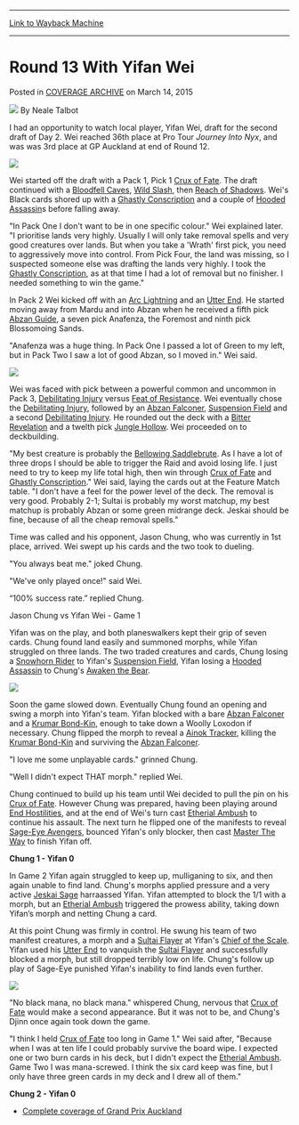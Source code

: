 
---
[Link to Wayback Machine](https://web.archive.org/web/20150324053825/http://magic.wizards.com/en/events/coverage/gpauc15/round-13-yifan-wei-2015-03-14)

[_metadata_:author]:- "Neale Talbot"
[_metadata_:description]:- "I had an opportunity to watch local player, Yifan Wei, draft for the second draft of Day 2. Wei reached 36th place at Pro Tour Journey Into Nyx, and was was 3rd place at GP Auckland at end of Round 12.  Yifan Wei drafts in Round 13 of GP Auckland."
[_metadata_:generator]:- "Drupal 7 (http://drupal.org)"
[_metadata_:node]:- "355031"
[_metadata_:publish_date]:- "2015-03-14"
[_metadata_:source]:- "div-main-content"
[_metadata_:title]:- "Round 13 With Yifan Wei"
[_metadata_:wayback_capture_timestamp]:- "2015-03-24 05:38:25"
[_metadata_:wayback_raw_url]:- "https://web.archive.org/web/20150324053825id_/http://magic.wizards.com/en/events/coverage/gpauc15/round-13-yifan-wei-2015-03-14"
[_metadata_:wayback_url]:- "http://magic.wizards.com/en/events/coverage/gpauc15/round-13-yifan-wei-2015-03-14"
---


Round 13 With Yifan Wei
=======================



 Posted in [COVERAGE ARCHIVE](/en/events/coverage)
 on March 14, 2015 






![](https://media.magic.wizards.com/styles/auth_small/public/images/person/Neale.jpg)
By Neale Talbot










I had an opportunity to watch local player, Yifan Wei, draft for the second draft of Day 2. Wei reached 36th place at Pro Tour *Journey Into Nyx*, and was was 3rd place at GP Auckland at end of Round 12.



![](https://media.wizards.com/2015/events/gpauc15/R13_Wei_Drafts.jpg)  



Wei started off the draft with a Pack 1, Pick 1 [Crux of Fate](http://gatherer.wizards.com/Pages/Card/Details.aspx?name=Crux+of+Fate). The draft continued with a [Bloodfell Caves](http://gatherer.wizards.com/Pages/Card/Details.aspx?name=Bloodfell+Caves), [Wild Slash](http://gatherer.wizards.com/Pages/Card/Details.aspx?name=Wild+Slash), then [Reach of Shadows](http://gatherer.wizards.com/Pages/Card/Details.aspx?name=Reach+of+Shadows). Wei's Black cards shored up with a [Ghastly Conscription](http://gatherer.wizards.com/Pages/Card/Details.aspx?name=Ghastly+Conscription) and a couple of [Hooded Assassin](http://gatherer.wizards.com/Pages/Card/Details.aspx?name=Hooded+Assassin)s before falling away.


"In Pack One I don't want to be in one specific colour." Wei explained later. "I prioritise lands very highly. Usually I will only take removal spells and very good creatures over lands. But when you take a 'Wrath' first pick, you need to aggressively move into control. From Pick Four, the land was missing, so I suspected someone else was drafting the lands very highly. I took the [Ghastly Conscription](http://gatherer.wizards.com/Pages/Card/Details.aspx?name=Ghastly+Conscription), as at that time I had a lot of removal but no finisher. I needed something to win the game."


In Pack 2 Wei kicked off with an [Arc Lightning](http://gatherer.wizards.com/Pages/Card/Details.aspx?name=Arc+Lightning) and an [Utter End](http://gatherer.wizards.com/Pages/Card/Details.aspx?name=Utter+End). He started moving away from Mardu and into Abzan when he received a fifth pick [Abzan Guide](http://gatherer.wizards.com/Pages/Card/Details.aspx?name=Abzan+Guide), a seven pick Anafenza, the Foremost and ninth pick Blossomoing Sands.


"Anafenza was a huge thing. In Pack One I passed a lot of Green to my left, but in Pack Two I saw a lot of good Abzan, so I moved in." Wei said.



![](https://media.wizards.com/2015/events/gpauc15/R13_Wei_DeckReview.jpg)  



Wei was faced with pick between a powerful common and uncommon in Pack 3, [Debilitating Injury](http://gatherer.wizards.com/Pages/Card/Details.aspx?name=Debilitating+Injury) versus [Feat of Resistance](http://gatherer.wizards.com/Pages/Card/Details.aspx?name=Feat+of+Resistance). Wei eventually chose the [Debilitating Injury](http://gatherer.wizards.com/Pages/Card/Details.aspx?name=Debilitating+Injury), followed by an [Abzan Falconer](http://gatherer.wizards.com/Pages/Card/Details.aspx?name=Abzan+Falconer), [Suspension Field](http://gatherer.wizards.com/Pages/Card/Details.aspx?name=Suspension+Field) and a second [Debilitating Injury](http://gatherer.wizards.com/Pages/Card/Details.aspx?name=Debilitating+Injury). He rounded out the deck with a [Bitter Revelation](http://gatherer.wizards.com/Pages/Card/Details.aspx?name=Bitter+Revelation) and a twelth pick [Jungle Hollow](http://gatherer.wizards.com/Pages/Card/Details.aspx?name=Jungle+Hollow). Wei proceeded on to deckbuilding.


"My best creature is probably the [Bellowing Saddlebrute](http://gatherer.wizards.com/Pages/Card/Details.aspx?name=Bellowing+Saddlebrute). As I have a lot of three drops I should be able to trigger the Raid and avoid losing life. I just need to try to keep my life total high, then win through [Crux of Fate](http://gatherer.wizards.com/Pages/Card/Details.aspx?name=Crux+of+Fate) and [Ghastly Conscription](http://gatherer.wizards.com/Pages/Card/Details.aspx?name=Ghastly+Conscription)." Wei said, laying the cards out at the Feature Match table. "I don't have a feel for the power level of the deck. The removal is very good. Probably 2-1; Sultai is probably my worst matchup, my best matchup is probably Abzan or some green midrange deck. Jeskai should be fine, because of all the cheap removal spells."


Time was called and his opponent, Jason Chung, who was currently in 1st place, arrived. Wei swept up his cards and the two took to dueling.


"You always beat me." joked Chung.


"We've only played once!" said Wei.


“100% success rate.” replied Chung.


Jason Chung vs Yifan Wei - Game 1


Yifan was on the play, and both planeswalkers kept their grip of seven cards. Chung found land easily and summoned morphs, while Yifan struggled on three lands. The two traded creatures and cards, Chung losing a [Snowhorn Rider](http://gatherer.wizards.com/Pages/Card/Details.aspx?name=Snowhorn+Rider) to Yifan's [Suspension Field](http://gatherer.wizards.com/Pages/Card/Details.aspx?name=Suspension+Field), Yifan losing a [Hooded Assassin](http://gatherer.wizards.com/Pages/Card/Details.aspx?name=Hooded+Assassin) to Chung's [Awaken the Bear](http://gatherer.wizards.com/Pages/Card/Details.aspx?name=Awaken+the+Bear).



![](https://media.wizards.com/2015/events/gpauc15/R13_Chung.jpg)  



Soon the game slowed down. Eventually Chung found an opening and swing a morph into Yifan's team. Yifan blocked with a bare [Abzan Falconer](http://gatherer.wizards.com/Pages/Card/Details.aspx?name=Abzan+Falconer) and a [Krumar Bond-Kin](http://gatherer.wizards.com/Pages/Card/Details.aspx?name=Krumar+Bond-Kin), enough to take down a Woolly Loxodon if necessary. Chung flipped the morph to reveal a [Ainok Tracker](http://gatherer.wizards.com/Pages/Card/Details.aspx?name=Ainok+Tracker), killing the [Krumar Bond-Kin](http://gatherer.wizards.com/Pages/Card/Details.aspx?name=Krumar+Bond-Kin) and surviving the [Abzan Falconer](http://gatherer.wizards.com/Pages/Card/Details.aspx?name=Abzan+Falconer).


"I love me some unplayable cards." grinned Chung.


"Well I didn't expect THAT morph." replied Wei.


Chung continued to build up his team until Wei decided to pull the pin on his [Crux of Fate](http://gatherer.wizards.com/Pages/Card/Details.aspx?name=Crux+of+Fate). However Chung was prepared, having been playing around [End Hostilities](http://gatherer.wizards.com/Pages/Card/Details.aspx?name=End+Hostilities), and at the end of Wei's turn cast [Etherial Ambush](http://gatherer.wizards.com/Pages/Card/Details.aspx?name=Etherial+Ambush) to continue his assault. The next turn he flipped one of the manifests to reveal [Sage-Eye Avengers](http://gatherer.wizards.com/Pages/Card/Details.aspx?name=Sage-Eye+Avengers), bounced Yifan's only blocker, then cast [Master The Way](http://gatherer.wizards.com/Pages/Card/Details.aspx?name=Master+The+Way) to finish Yifan off.



**Chung 1 - Yifan 0**



In Game 2 Yifan again struggled to keep up, mulliganing to six, and then again unable to find land. Chung's morphs applied pressure and a very active [Jeskai Sage](http://gatherer.wizards.com/Pages/Card/Details.aspx?name=Jeskai+Sage) harraassed Yifan. Yifan attempted to block the 1/1 with a morph, but an [Etherial Ambush](http://gatherer.wizards.com/Pages/Card/Details.aspx?name=Etherial+Ambush) triggered the prowess ability, taking down Yifan’s morph and netting Chung a card.


At this point Chung was firmly in control. He swung his team of two manifest creatures, a morph and a [Sultai Flayer](http://gatherer.wizards.com/Pages/Card/Details.aspx?name=Sultai+Flayer) at Yifan's [Chief of the Scale](http://gatherer.wizards.com/Pages/Card/Details.aspx?name=Chief+of+the+Scale). Yifan used his [Utter End](http://gatherer.wizards.com/Pages/Card/Details.aspx?name=Utter+End) to vanquish the [Sultai Flayer](http://gatherer.wizards.com/Pages/Card/Details.aspx?name=Sultai+Flayer) and successfully blocked a morph, but still dropped terribly low on life. Chung's follow up play of Sage-Eye punished Yifan's inability to find lands even further.



![](https://media.wizards.com/2015/events/gpauc15/R13_Wei.jpg)  



"No black mana, no black mana." whispered Chung, nervous that [Crux of Fate](http://gatherer.wizards.com/Pages/Card/Details.aspx?name=Crux+of+Fate) would make a second appearance. But it was not to be, and Chung's Djinn once again took down the game.


"I think I held [Crux of Fate](http://gatherer.wizards.com/Pages/Card/Details.aspx?name=Crux+of+Fate) too long in Game 1." Wei said after, "Because when I was at ten life I could probably survive the board wipe. I expected one or two burn cards in his deck, but I didn't expect the [Etherial Ambush](http://gatherer.wizards.com/Pages/Card/Details.aspx?name=Etherial+Ambush). Game Two I was mana-screwed. I think the six card keep was fine, but I only have three green cards in my deck and I drew all of them."



**Chung 2 - Yifan 0**




* [Complete coverage of Grand Prix Auckland](/node/353206)

 




